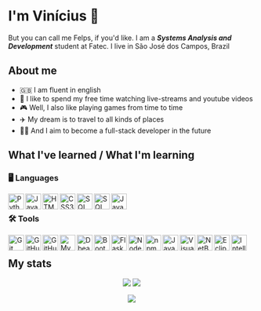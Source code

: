 # I'm Vinícius :tophat:
  But you can call me Felps, if you'd like. I am a ***Systems Analysis and Development*** student at Fatec. I live in São José dos Campos, Brazil
## About me
  - :uk: I am fluent in english
  - :purple_heart: I like to spend my free time watching live-streams and youtube videos
  - :video_game: Well, I also like playing games from time to time
  - :airplane: My dream is to travel to all kinds of places
  - :man_technologist: And I aim to become a full-stack developer in the future

## What I've learned / What I'm learning
### :desktop_computer: Languages
  <img align="left" title="Python" width="32px" src="https://user-images.githubusercontent.com/76211125/219962803-64f140c4-f6cf-4e9e-b05a-43db18579964.png"/>
  <img align="left" title="JavaScript" width="32px" src="https://user-images.githubusercontent.com/76211125/219962802-66165ad6-0869-47ca-8be3-9c64440f9dff.png"/>
  <img align="left" title="HTML5" width="32px" src="https://user-images.githubusercontent.com/76211125/219962801-6d631e42-f62c-4103-a587-14e3c2c4ce26.png"/>
  <img align="left" title="CSS3" width="32px" src="https://user-images.githubusercontent.com/76211125/219962798-9703e112-9028-4774-ae3e-0dacb0f31076.png"/>
  <img align="left" title="SQL" width="32px" src="https://user-images.githubusercontent.com/76211125/236652807-ff25c915-a906-4ef9-9699-2dca415ba7f8.png#gh-light-mode-only"/>
  <img align="left" title="SQL" width="32px" src="https://user-images.githubusercontent.com/76211125/236652822-eae0b6bb-ea9e-42e0-8f2e-7702e8b8cef8.png#gh-dark-mode-only"/>
  <img align="left" title="Java" width="32px" src="https://github.com/nininhosam/nininhosam/assets/76211125/4cb7e04b-376b-4416-a43e-356c9a7ff069"/>
</br>

### :hammer_and_wrench: Tools
  <img align="left" title="Git" width="32px" src="https://user-images.githubusercontent.com/76211125/219963283-16fd4562-0186-4666-9fc9-51b0a71141fa.png"/>
  <img align="left" title="GitHub" width="32px" src="https://user-images.githubusercontent.com/76211125/227561896-a90cea71-7431-4908-ac8d-71fc02603eeb.png#gh-light-mode-only" />
  <img align="left" title="GitHub" width = "32px" src="https://user-images.githubusercontent.com/76211125/227561942-1503fb74-eb8e-41d1-936e-bf22bc2d70eb.png#gh-dark-mode-only"/>
  <img align="left" title="MySQL" width="32px" src="https://user-images.githubusercontent.com/76211125/219963286-352e9491-b620-4ad0-a7ed-a7a3d53e2c48.png"/>
  <img align="left" title="Dbeaver" width="32px" src="https://user-images.githubusercontent.com/76211125/236158019-4624e97d-ee74-4b66-bb8c-1936ef85b8b9.png"/>
  <img align="left" title="Bootstrap" height="32px" src="https://user-images.githubusercontent.com/76211125/227509792-60a17912-2bf2-4700-a23c-886a32bd8811.png"/>
  <img align="left" title="Flask" width="32px" src="https://user-images.githubusercontent.com/76211125/227565311-a366f66f-78db-44b0-8616-54146e9d7e28.png"/>
  <img align="left" title="Node.js" width="32px" src="https://user-images.githubusercontent.com/76211125/219963288-af405c03-e9d7-4129-bea2-0d0091421b4c.png"/>
  <img align="left" title="npm" width="32px" src="https://user-images.githubusercontent.com/76211125/219963289-2cfedd63-5fb3-4c3a-9413-876886212b00.png"/>
  <img align="left" title="JavaFx" width="32px" src="https://github.com/nininhosam/nininhosam/assets/76211125/5b22e9b0-5474-4366-8742-2b6545952951"/>
  <img align="left" title="Visual Studio Code" width="32px" src="https://user-images.githubusercontent.com/76211125/219963290-44616aa7-6d2f-4426-861c-81429027d3dc.png"/>
  <img align="left" title="NetBeans" width="32px" src="https://github.com/nininhosam/nininhosam/assets/76211125/d2712955-5efa-49ab-b339-5674cfba12db"/>
  <img align="left" title="Eclipse" width="32px" src="https://github.com/nininhosam/nininhosam/assets/76211125/304ea6ed-81ef-45c4-90d8-2e79579b8bfb"/>
  <img align="left" title="IntelliJ" width="32px" src="https://github.com/nininhosam/nininhosam/assets/76211125/f5bb87c4-7a01-4926-b6d7-f8b11e265c86"/>
</br>

## My stats

  <p align="center">
    <img src="https://github-readme-stats.vercel.app/api/top-langs/?username=nininhosam&bg_color=12001d&title_color=9a3ef6&text_color=e93ef6&icon_color=6ff63e&border_radius=25&card_width=400" >
    <img src="https://github-readme-stats.vercel.app/api?username=nininhosam&count_private=true&show_icons=true&bg_color=12001d&title_color=9a3ef6&text_color=e93ef6&icon_color=6ff63e&border_radius=25&line_height=34&card_width=400" >
  </p>

  <p align="center">
    <img src="https://streak-stats.demolab.com?user=nininhosam&border_radius=25&background=12001D&stroke=E93EF6&ring=9A3EF6&fire=6FF63E&currStreakNum=6FF63E&sideNums=6FF63E&currStreakLabel=E93EF6&sideLabels=E93EF6&dates=9A3EF6&mode=weekly" />
  </p>


